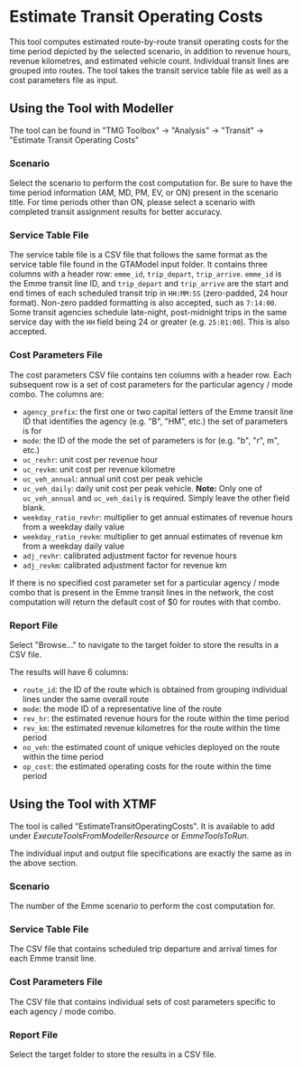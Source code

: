 # **Estimate Transit Operating Costs**
This tool computes estimated route-by-route transit operating costs for the time period depicted
by the selected scenario, in addition to revenue hours, revenue kilometres, and estimated vehicle
count. Individual transit lines are grouped into routes. The tool takes the transit service table 
file as well as a cost parameters file as input.

## **Using the Tool with Modeller**
The tool can be found in "TMG Toolbox" -> "Analysis" -> "Transit" -> "Estimate Transit Operating 
Costs"

### Scenario
Select the scenario to perform the cost computation for. Be sure to have the time period information
(AM, MD, PM, EV, or ON) present in the scenario title. For time periods other than ON, please select
a scenario with completed transit assignment results for better accuracy.

### Service Table File
The service table file is a CSV file that follows the same format as the service table file found in
the GTAModel input folder. It contains three columns with a header row: `emme_id`, `trip_depart`, 
`trip_arrive`. `emme_id` is the Emme transit line ID, and `trip_depart` and `trip_arrive` are the
start and end times of each scheduled transit trip in `HH:MM:SS` (zero-padded, 24 hour format).
Non-zero padded formatting is also accepted, such as `7:14:00`. Some transit agencies schedule 
late-night, post-midnight trips in the same service day with the `HH` field being 24 or greater 
(e.g. `25:01:00`). This is also accepted.

### Cost Parameters File
The cost parameters CSV file contains ten columns with a header row. Each subsequent row is a set
of cost parameters for the particular agency / mode combo. The columns are:

* `agency_prefix`: the first one or two capital letters of the Emme transit line ID that 
identifies the agency (e.g. "B", "HM", etc.) the set of parameters is for
* `mode`: the ID of the mode the set of parameters is for (e.g. "b", "r", m", etc.)
* `uc_revhr`: unit cost per revenue hour
* `uc_revkm`: unit cost per revenue kilometre
* `uc_veh_annual`: annual unit cost per peak vehicle
* `uc_veh_daily`: daily unit cost per peak vehicle. **Note:** Only one of `uc_veh_annual` and
`uc_veh_daily` is required. Simply leave the other field blank.
* `weekday_ratio_revhr`: multiplier to get annual estimates of revenue hours from a weekday daily 
value
* `weekday_ratio_revkm`: multiplier to get annual estimates of revenue km from a weekday daily value
* `adj_revhr`: calibrated adjustment factor for revenue hours
* `adj_revkm`: calibrated adjustment factor for revenue km

If there is no specified cost parameter set for a particular agency / mode combo that is present in 
the Emme transit lines in the network, the cost computation will return the default cost of $0 for 
routes with that combo.

### Report File
Select "Browse..." to navigate to the target folder to store the results in a CSV file.

The results will have 6 columns:

* `route_id`: the ID of the route which is obtained from grouping individual lines under the same 
overall route
* `mode`: the mode ID of a representative line of the route
* `rev_hr`: the estimated revenue hours for the route within the time period 
* `rev_km`: the estimated revenue kilometres for the route within the time period
* `no_veh`: the estimated count of unique vehicles deployed on the route within the time period
* `op_cost`: the estimated operating costs for the route within the time period


## **Using the Tool with XTMF**
The tool is called "EstimateTransitOperatingCosts".  It is available to add under 
*ExecuteToolsFromModellerResource* or *EmmeToolsToRun*.

The individual input and output file specifications are exactly the same as in the above section.

### Scenario
The number of the Emme scenario to perform the cost computation for.

### Service Table File
The CSV file that contains scheduled trip departure and arrival times for each Emme transit line.

### Cost Parameters File
The CSV file that contains individual sets of cost parameters specific to each agency / mode combo.

### Report File
Select the target folder to store the results in a CSV file.

